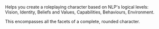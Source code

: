 Helps you create a roleplaying character based on NLP's logical levels: Vision, Identity, Beliefs and Values, Capabilities, Behaviours, Environment.

This encompasses all the facets of a complete, rounded character.